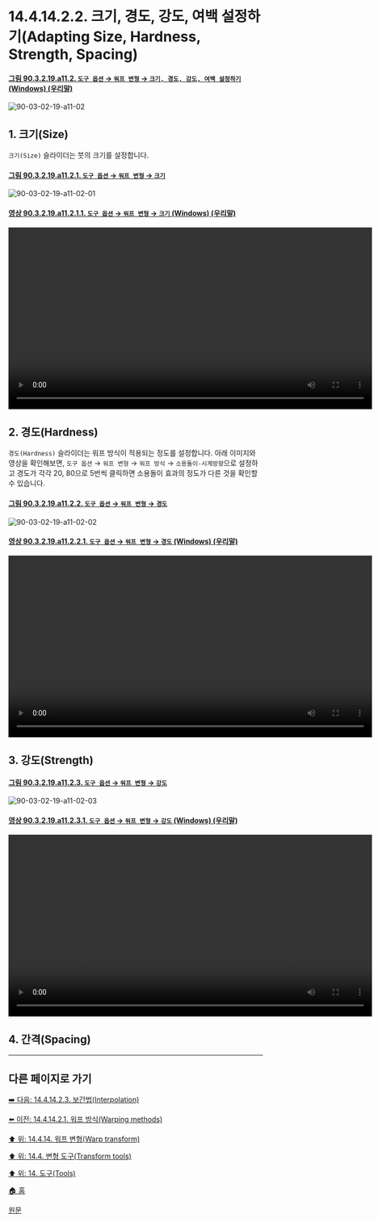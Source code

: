 # 14.4.14.2.2. 크기, 경도, 강도, 여백 설정하기(Adapting Size, Hardness, Strength, Spacing)

<a id="90-03-02-19-a11-02"></a>

#### [그림 90.3.2.19.a11.2. `도구 옵션` → `워프 변형` → `크기, 경도, 강도, 여백 설정하기` (Windows) (우리말)](./90-03-02-19-warp_transform.md#90-03-02-19-a11-02)
![90-03-02-19-a11-02](https://github.com/wonder13662/gimp/assets/15767104/a63028bc-89c7-449b-8906-71bfa98f21b9)

## 1. 크기(Size)
`크기(Size)` 슬라이더는 붓의 크기를 설정합니다.

<a id="90-03-02-19-a11-02-01"></a>

#### [그림 90.3.2.19.a11.2.1. `도구 옵션` → `워프 변형` → `크기`](./90-03-02-19-warp_transform.md#90-03-02-19-a11-02-01)
![90-03-02-19-a11-02-01](https://github.com/wonder13662/gimp/assets/15767104/007695f2-e208-46a2-adec-a32c9b4617e7)

<a id="90-03-02-19-a11-02-01-01"></a>

#### [영상 90.3.2.19.a11.2.1.1. `도구 옵션` → `워프 변형` → `크기` (Windows) (우리말)](./90-03-02-19-warp_transform.md#90-03-02-19-a11-02-01-01)
<video controls="controls" width="720" src="https://github.com/wonder13662/gimp/assets/15767104/6ef7e251-bd4f-4338-b566-20beaa53273d"></video>

## 2. 경도(Hardness)
`경도(Hardness)` 슬라이더는 워프 방식이 적용되는 정도를 설정합니다. 아래 이미지와 영상을 확인해보면, `도구 옵션` → `워프 변형` → `워프 방식` → `소용돌이-시계방향`으로 설정하고 경도가 각각 20, 80으로 5번씩 클릭하면 소용돌이 효과의 정도가 다른 것을 확인할 수 있습니다.

<a id="90-03-02-19-a11-02-02"></a>

#### [그림 90.3.2.19.a11.2.2. `도구 옵션` → `워프 변형` → `경도`](./90-03-02-19-warp_transform.md#90-03-02-19-a11-02-02)
![90-03-02-19-a11-02-02](https://github.com/wonder13662/gimp/assets/15767104/996ba682-0379-43a3-bbde-9dc53f1580e4)

<a id="90-03-02-19-a11-02-02-01"></a>

#### [영상 90.3.2.19.a11.2.2.1. `도구 옵션` → `워프 변형` → `경도` (Windows) (우리말)](./90-03-02-19-warp_transform.md#90-03-02-19-a11-02-02-01)
<video controls="controls" width="720" src="https://github.com/wonder13662/gimp/assets/15767104/25e8f72a-7c64-4a6b-8da0-039d66b2aee4"></video>

## 3. 강도(Strength)

<a id="90-03-02-19-a11-02-03"></a>

#### [그림 90.3.2.19.a11.2.3. `도구 옵션` → `워프 변형` → `강도`](./90-03-02-19-warp_transform.md#90-03-02-19-a11-02-03)
![90-03-02-19-a11-02-03](https://github.com/wonder13662/gimp/assets/15767104/da913f48-0e5a-479f-bd5a-f391dc1de438)

<a id="90-03-02-19-a11-02-03-01"></a>

#### [영상 90.3.2.19.a11.2.3.1. `도구 옵션` → `워프 변형` → `강도` (Windows) (우리말)](./90-03-02-19-warp_transform.md#90-03-02-19-a11-02-03-01)
<video controls="controls" width="720" src="https://github.com/wonder13662/gimp/assets/15767104/28750eb2-4053-4a69-ab48-587476869cb8"></video>

## 4. 간격(Spacing)

***

## 다른 페이지로 가기

[➡️ 다음: 14.4.14.2.3. 보간법(Interpolation)](./14-04-14-02-03-interpolation.md)

[⬅️ 이전: 14.4.14.2.1. 워프 방식(Warping methods)](./14-04-14-02-01-warping_methods.md)

[⬆️ 위: 14.4.14. 워프 변형(Warp transform)](./14-04-14-00-warp-transform.md)

[⬆️ 위: 14.4. 변형 도구(Transform tools)](./14-04-00-transform-tools.md)

[⬆️ 위: 14. 도구(Tools)](./14-00-tools.md)

[🏠 홈](./00-home.md)

[원문](https://docs.gimp.org/2.10/ko/gimp-tool-warp.html#idm16304)